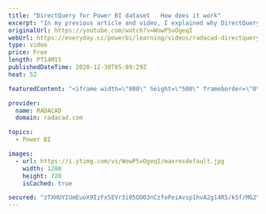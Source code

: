 ```yaml
---
title: "DirectQuery for Power BI dataset   How does it work"
excerpt: "In my previous article and video, I explained why DirectQuery for a Power BI dataset is an important feature. In this blog and video, I explain how this feature works step by step. Read more by studying my blog article here: https://radacad.com/directquery-for-power-bi-dataset-how-does-it-work  *******************"
originalUrl: https://youtube.com/watch?v=WowP5vOgeqI
webUrl: https://everyday.cc/powerbi/learning/videos/radacad-directquery-for-power-bi-dataset-how-does-it-work/
type: video
price: Free
length: PT14M1S
publishedDateTime: 2020-12-30T05:09:29Z
heat: 52

featuredContent: "<iframe width=\"800\" height=\"500\" frameborder=\"0\" src=\"https://www.youtube.com/embed/WowP5vOgeqI\" allow=\"accelerometer; autoplay; encrypted-media; gyroscope; picture-in-picture\" allowfullscreen></iframe>"

provider:
  name: RADACAD
  domain: radacad.com

topics:
  - Power BI

images:
  - url: https://i.ytimg.com/vi/WowP5vOgeqI/maxresdefault.jpg
    width: 1280
    height: 720
    isCached: true

secured: "zTXHUYIUmEuoX9IzFx5EVr3i05QO03nCzfoPeiAvsp1hvA2g14R5/kSf/MG2YlRm6LIPg0XvzwQYACDLuNHdD7nIxl5ZLm0VH4c7RgSwcyQuqhsMRcq/JqNsxdOOKper//wwozN5O1kmyvCSPBnfyJmoVLMwHiqmD8xTtnppF2Kt/eE+kUU1eD6iNDxqZXh8PUWL3ocMIhphFmcjgPoqWp1xJsCyhCL/BBI9roRgleJBy4IcBeryktUfSn10SuC14HUrl+TvFRvutcprxZl2gp9Nrfpt6XIlA/BvJZU/n0OoufGPtWlht1OhHKUFNICbu0o5hRqZpfOgh1W/6b8gSymdEZ5z5YK8k4/lzr07sFeg/Ed45XyyMUo/WyGXjFJATxqaefaGK8mIQac72xWFKhdPnTrRzFpnIyYAYmhwcYg=;bVIbDvIL8vOTejdViS8eVA=="
---
```


